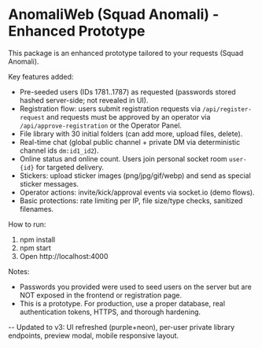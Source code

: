 
# AnomaliWeb (Squad Anomali) - Enhanced Prototype

This package is an enhanced prototype tailored to your requests (Squad Anomali).

Key features added:
- Pre-seeded users (IDs 1781..1787) as requested (passwords stored hashed server-side; not revealed in UI).
- Registration flow: users submit registration requests via `/api/register-request` and requests must be approved by an operator via `/api/approve-registration` or the Operator Panel.
- File library with 30 initial folders (can add more, upload files, delete).
- Real-time chat (global public channel + private DM via deterministic channel ids `dm:id1_id2`).
- Online status and online count. Users join personal socket room `user-{id}` for targeted delivery.
- Stickers: upload sticker images (png/jpg/gif/webp) and send as special sticker messages.
- Operator actions: invite/kick/approval events via socket.io (demo flows).
- Basic protections: rate limiting per IP, file size/type checks, sanitized filenames.

How to run:
1. npm install
2. npm start
3. Open http://localhost:4000

Notes:
- Passwords you provided were used to seed users on the server but are NOT exposed in the frontend or registration page.
- This is a prototype. For production, use a proper database, real authentication tokens, HTTPS, and thorough hardening.


-- Updated to v3: UI refreshed (purple+neon), per-user private library endpoints, preview modal, mobile responsive layout.
